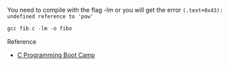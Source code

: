 You need to compile with the flag -lm or you will get the error
`(.text+0x43): undefined reference to 'pow'`

```c
gcc fib.c -lm -o fibo
```                  
Reference
* [C Programming Boot Camp](https://www.gribblelab.org/CBootCamp/)
